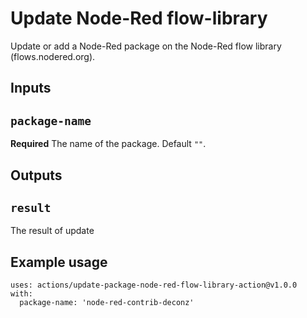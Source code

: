 # Update Node-Red flow-library

Update or add a Node-Red package on the Node-Red flow library (flows.nodered.org).

## Inputs

## `package-name`

**Required** The name of the package. Default `""`.

## Outputs

## `result`

The result of update

## Example usage

```
uses: actions/update-package-node-red-flow-library-action@v1.0.0
with:
  package-name: 'node-red-contrib-deconz'
```

